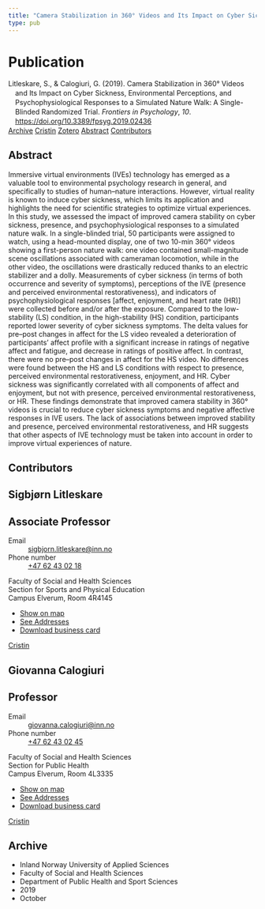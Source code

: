 ```yaml
---
title: "Camera Stabilization in 360° Videos and Its Impact on Cyber Sickness, Environmental Perceptions, and Psychophysiological Responses to a Simulated Nature Walk: A Single-Blinded Randomized Trial"
type: pub
---
```

<h1>Publication</h1>
<article id="csl-bib-container-4D6C3UR4" class="csl-bib-container">
  <div class="csl-bib-body" style="line-height: 1.35; padding-left: 1em; text-indent:-1em;">
  <div class="csl-entry">Litleskare, S., &amp; Calogiuri, G. (2019). Camera Stabilization in 360&#xB0; Videos and Its Impact on Cyber Sickness, Environmental Perceptions, and Psychophysiological Responses to a Simulated Nature Walk: A Single-Blinded Randomized Trial. <i>Frontiers in Psychology</i>, <i>10</i>. <a href="https://doi.org/10.3389/fpsyg.2019.02436">https://doi.org/10.3389/fpsyg.2019.02436</a></div>
</div>
  <div class="csl-bib-buttons">
    <a href="#taxonomy-article-4D6C3UR4" class="csl-bib-button">Archive</a>
    <a href="https://app.cristin.no/results/show.jsf?id=1742712" alt="Cristin URL" class="csl-bib-button">Cristin</a>
    <a href="http://zotero.org/groups/5022929/items/4D6C3UR4" alt="Zotero URL" class="csl-bib-button">Zotero</a>
    <a href="#abstract-article-4D6C3UR4" class="csl-bib-button">Abstract</a>
    <a href="#contributors-article-4D6C3UR4" class="csl-bib-button">Contributors</a>
  </div>
  <div id="csl-bib-meta-container-4D6C3UR4"></div>
</article>
<div id="csl-bib-meta-4D6C3UR4" class="csl-bib-meta">
  <article id="abstract-article-4D6C3UR4" class="abstract-article">
    <h1>Abstract</h1>
    Immersive virtual environments (IVEs) technology has emerged as a valuable tool to environmental psychology research in general, and specifically to studies of human–nature interactions. However, virtual reality is known to induce cyber sickness, which limits its application and highlights the need for scientific strategies to optimize virtual experiences. In this study, we assessed the impact of improved camera stability on cyber sickness, presence, and psychophysiological responses to a simulated nature walk. In a single-blinded trial, 50 participants were assigned to watch, using a head-mounted display, one of two 10-min 360° videos showing a first-person nature walk: one video contained small-magnitude scene oscillations associated with cameraman locomotion, while in the other video, the oscillations were drastically reduced thanks to an electric stabilizer and a dolly. Measurements of cyber sickness (in terms of both occurrence and severity of symptoms), perceptions of the IVE (presence and perceived environmental restorativeness), and indicators of psychophysiological responses [affect, enjoyment, and heart rate (HR)] were collected before and/or after the exposure. Compared to the low-stability (LS) condition, in the high-stability (HS) condition, participants reported lower severity of cyber sickness symptoms. The delta values for pre–post changes in affect for the LS video revealed a deterioration of participants’ affect profile with a significant increase in ratings of negative affect and fatigue, and decrease in ratings of positive affect. In contrast, there were no pre–post changes in affect for the HS video. No differences were found between the HS and LS conditions with respect to presence, perceived environmental restorativeness, enjoyment, and HR. Cyber sickness was significantly correlated with all components of affect and enjoyment, but not with presence, perceived environmental restorativeness, or HR. These findings demonstrate that improved camera stability in 360° videos is crucial to reduce cyber sickness symptoms and negative affective responses in IVE users. The lack of associations between improved stability and presence, perceived environmental restorativeness, and HR suggests that other aspects of IVE technology must be taken into account in order to improve virtual experiences of nature.
  </article>
  <article id="contributors-article-4D6C3UR4" class="contributors-article">
    <h1>Contributors</h1>
    <div class="personas">
<div class="vrtx-hinn-person-card">
<div class="photo">
<i class="lar la-user-circle missing-person"></i>
</div>
<div class="info">
<hgroup><h1>Sigbjørn Litleskare</h1>
<h2>Associate Professor</h2>
</hgroup><dl>
<dt>Email</dt>
<dd>
<a href="mailto:sigbjorn.litleskare@inn.no">sigbjorn.litleskare@inn.no</a>
</dd>
<dt>Phone number</dt>
<dd><a href="tel:+4762430218">
+47 62 43 02 18
</a></dd>
</dl>
<p>
Faculty of Social and Health Sciences<br>
Section for Sports and Physical Education<br>
Campus Elverum,
Room 4R4145
</p>
<ul class="vrtx-hinn-links">
<li><a href="https://www.google.com/maps?q=60.88156,11.53723">Show on map</a></li>
<li><a href="https://www.inn.no/english/find-an-employee/sigbjorn-litleskare.html#vrtx-hinn-addresses">See Addresses</a></li>
<li><a href="https://www.inn.no/english/find-an-employee/sigbjorn-litleskare.html?vrtx=vcf">Download business card</a></li>
</ul>
</div>
</div>
<a href="https://app.cristin.no/persons/show.jsf?id=477352" alt="Cristin URL" class="personas-cristin">Cristin</a>
</div> <div class="personas">
<div class="vrtx-hinn-person-card">
<div class="photo">
<i class="lar la-user-circle missing-person"></i>
</div>
<div class="info">
<hgroup><h1>Giovanna Calogiuri</h1>
<h2>Professor</h2>
</hgroup><dl>
<dt>Email</dt>
<dd>
<a href="mailto:giovanna.calogiuri@inn.no">giovanna.calogiuri@inn.no</a>
</dd>
<dt>Phone number</dt>
<dd><a href="tel:+4762430245">
+47 62 43 02 45
</a></dd>
</dl>
<p>
Faculty of Social and Health Sciences<br>
Section for Public Health<br>
Campus Elverum,
Room 4L3335
</p>
<ul class="vrtx-hinn-links">
<li><a href="https://www.google.com/maps?q=60.88177,11.53669">Show on map</a></li>
<li><a href="https://www.inn.no/english/find-an-employee/giovanna-calogiuri.html#vrtx-hinn-addresses">See Addresses</a></li>
<li><a href="https://www.inn.no/english/find-an-employee/giovanna-calogiuri.html?vrtx=vcf">Download business card</a></li>
</ul>
</div>
</div>
<a href="https://app.cristin.no/persons/show.jsf?id=358086" alt="Cristin URL" class="personas-cristin">Cristin</a>
</div>
  </article>
  <article id="taxonomy-article-4D6C3UR4" class="taxonomy-article">
    <h1>Archive</h1>
    <ul>
      <li>Inland Norway University of Applied Sciences</li>
      <li>Faculty of Social and Health Sciences</li>
      <li>Department of Public Health and Sport Sciences</li>
      <li>2019</li>
      <li>October</li>
    </ul>
  </article>
</div>
